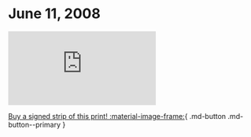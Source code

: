 # June 11, 2008

![](https://www.achewood.com/comic.php?date=06112008)

[Buy a signed strip of this print! :material-image-frame:](https://achewood-holiday-pop-up.myshopify.com/products/strip#06112008){ .md-button .md-button--primary }
